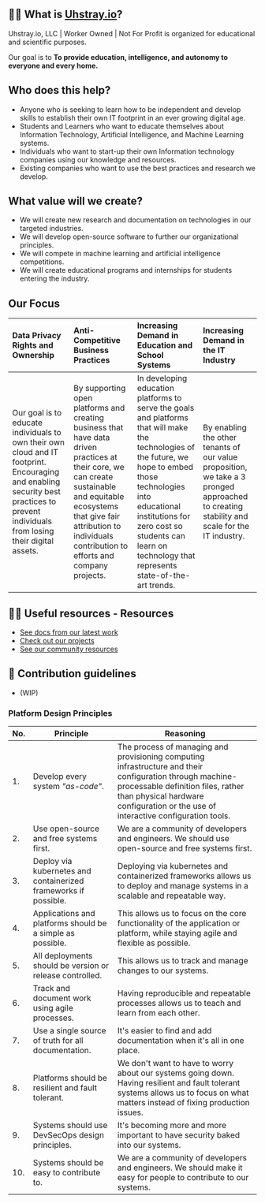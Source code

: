 ## 🙋‍♀️ What is [Uhstray.io](https://www.uhstray.io/)?

Uhstray.io, LLC | Worker Owned | Not For Profit is organized for educational and scientific purposes.

Our goal is to **To provide education, intelligence, and autonomy to everyone and every home.**

## Who does this help?
- Anyone who is seeking to learn how to be independent and develop skills to establish their own IT footprint in an ever growing digital age.
- Students and Learners who want to educate themselves about Information Technology, Artificial Intelligence, and Machine Learning systems.
- Individuals who want to start-up their own Information technology companies using our knowledge and resources.
- Existing companies who want to use the best practices and research we develop.

## What value will we create?
- We will create new research and documentation on technologies in our targeted industries.
- We will develop open-source software to further our organizational principles.
- We will compete in machine learning and artificial intelligence competitions.
- We will create educational programs and internships for students entering the industry.

## Our Focus
| Data Privacy Rights and Ownership | Anti-Competitive Business Practices | Increasing Demand in Education and School Systems | Increasing Demand in the IT Industry |
|:-----|:-----|:-----|:-----|
| Our goal is to educate individuals to own their own cloud and IT footprint. Encouraging and enabling security best practices to prevent individuals from losing their digital assets. | By supporting open platforms and creating business that have data driven practices at their core, we can create sustainable and equitable ecosystems that give fair attribution to individuals contribution to efforts and company projects. | In developing education platforms to serve the goals and platforms that will make the technologies of the future, we hope to embed those technologies into educational institutions for zero cost so students can learn on technology that represents state-of-the-art trends. | By enabling the other tenants of our value proposition, we take a 3 pronged approached to creating stability and scale for the IT industry. |

## 👩‍💻 Useful resources -  Resources
- [See docs from our latest work](https://www.uhstray.io/en/docs)
- [Check out our projects](https://www.uhstray.io/en/projects)
- [See our community resources](https://www.uhstray.io/en/community)

## 🌈 Contribution guidelines
- (WIP)

### Platform Design Principles

| No. | Principle | Reasoning |
|-|-----------|-----------|
|1.| Develop every system *"as-code"*. | The process of managing and provisioning computing infrastructure and their configuration through machine-processable definition files, rather than physical hardware configuration or the use of interactive configuration tools. |
|2.| Use open-source and free systems first. | We are a community of developers and engineers. We should use open-source and free systems first. |
|3.| Deploy via kubernetes and containerized frameworks if possible. | Deploying via kubernetes and containerized frameworks allows us to deploy and manage systems in a scalable and repeatable way. |
|4.| Applications and platforms should be a simple as possible.  | This allows us to focus on the core functionality of the application or platform, while staying agile and flexible as possible. |
|5.| All deployments should be version or release controlled. | This allows us to track and manage changes to our systems. |
|6.| Track and document work using agile processes. | Having reproducible and repeatable processes allows us to teach and learn from each other. |
|7.| Use a single source of truth for all documentation. | It's easier to find and add documentation when it's all in one place. |
|8.| Platforms should be resilient and fault tolerant. | We don't want to have to worry about our systems going down. Having resilient and fault tolerant systems allows us to focus on what matters instead of fixing production issues. |
|9.| Systems should use DevSecOps design principles. | It's becoming more and more important to have security baked into our systems. |
|10.| Systems should be easy to contribute to. | We are a community of developers and engineers. We should make it easy for people to contribute to our systems. |
  







